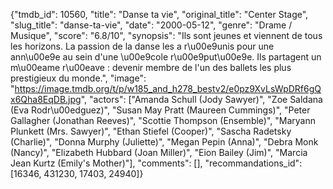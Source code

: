 {"tmdb_id": 10560, "title": "Danse ta vie", "original_title": "Center Stage", "slug_title": "danse-ta-vie", "date": "2000-05-12", "genre": "Drame / Musique", "score": "6.8/10", "synopsis": "Ils sont jeunes et viennent de tous les horizons. La passion de la danse les a r\u00e9unis pour une ann\u00e9e au sein d'une \u00e9cole r\u00e9put\u00e9e. Ils partagent un m\u00eame r\u00eave : devenir membre de l'un des ballets les plus prestigieux du monde.", "image": "https://image.tmdb.org/t/p/w185_and_h278_bestv2/e0pz9XvLsWpDRf6gQx6Qha8EqDB.jpg", "actors": ["Amanda Schull (Jody Sawyer)", "Zoe Saldana (Eva Rodr\u00edguez)", "Susan May Pratt (Maureen Cummings)", "Peter Gallagher (Jonathan Reeves)", "Scottie Thompson (Ensemble)", "Maryann Plunkett (Mrs. Sawyer)", "Ethan Stiefel (Cooper)", "Sascha Radetsky (Charlie)", "Donna Murphy (Juliette)", "Megan Pepin (Anna)", "Debra Monk (Nancy)", "Elizabeth Hubbard (Joan Miller)", "Eion Bailey (Jim)", "Marcia Jean Kurtz (Emily's Mother)"], "comments": [], "recommandations_id": [16346, 431230, 17403, 24940]}